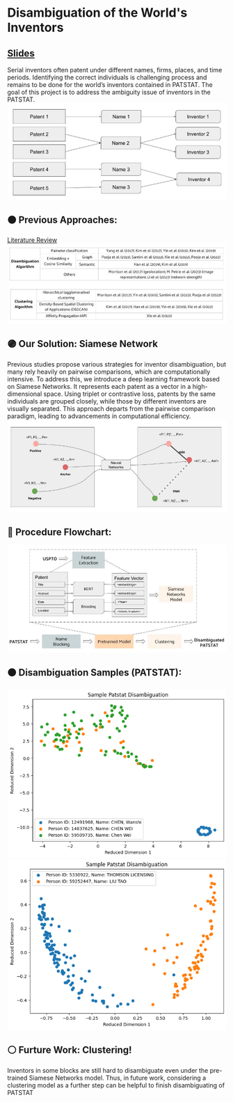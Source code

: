# Disambiguation of the World's Inventors
[Slides](https://docs.google.com/presentation/d/1DpYhwj89Shko9z4EXfgrMO8WHEh_3FzGKZzmHCMElgA/edit?usp=sharing)
---
Serial inventors often patent under different names, firms, places, and time periods. Identifying the correct individuals is challenging process and remains to be done for the world’s inventors contained in PATSTAT. The goal of this project is to address the ambiguity issue of inventors in the PATSTAT.
![problem](images/problem.jpg)

## 🟠 Previous Approaches:
[Literature Review](https://docs.google.com/spreadsheets/d/1e07FrbQdlQiu3nRN77nUQymZKbggQNeXPuvibk_Mxx0/edit?usp=sharing)
![previous approaches](images/approach.jpg)

## 🟣 Our Solution: Siamese Network

Previous studies propose various strategies for inventor disambiguation, but many rely heavily on pairwise comparisons, which are computationally intensive. To address this, we introduce a deep learning framework based on Siamese Networks. It represents each patent as a vector in a high-dimensional space. Using triplet or contrastive loss, patents by the same individuals are grouped closely, while those by different inventors are visually separated. This approach departs from the pairwise comparison paradigm, leading to advancements in computational efficiency.
![triplet](images/triplet.jpg)

## 🔵 Procedure Flowchart:
![flowchart](images/flowchart.jpg)

## 🟤 Disambiguation Samples (PATSTAT):
![cw](images/cw.jpg)
![lt](images/LT.jpg)

## ⚪️ Furture Work: Clustering!
Inventors in some blocks are still hard to disambiguate even under the pre-trained Siamese Networks model. Thus, in future work, considering a clustering model as a further step can be helpful to finish disambiguating of PATSTAT



